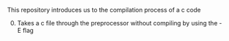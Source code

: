 This repository introduces us to the compilation process of a c code

0. Takes a c file through the preprocessor without compiling by using the -E flag

